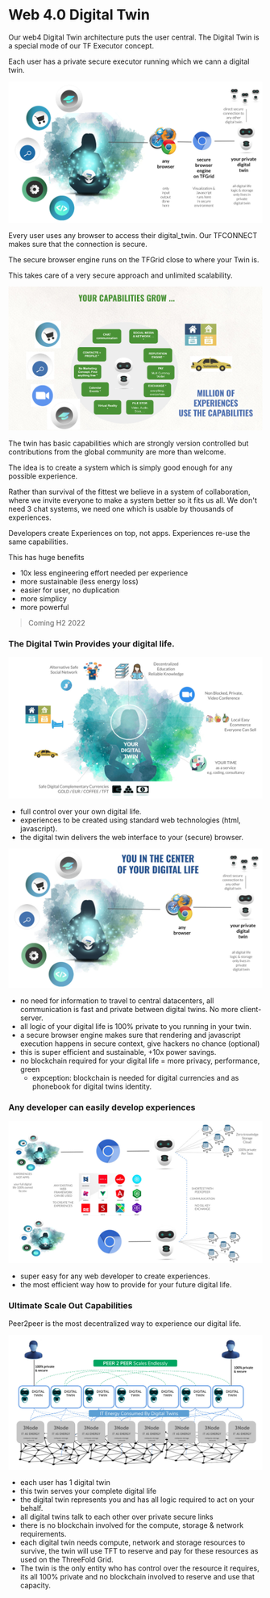 # Web 4.0 Digital Twin

Our web4 Digital Twin architecture puts the user central. The Digital Twin is a special mode of our TF Executor concept.

Each user has a private secure executor running which we cann a digital twin.

![](img/digital_twin_to_browser.jpg)

Every user uses any browser to access their digital_twin. Our TFCONNECT makes sure that the connection is secure.

The secure browser engine runs on the TFGrid close to where your Twin is.

This takes care of a very secure approach and unlimited scalability.

![](img/twin_capabilities_.jpg)

The twin has basic capabilities which are strongly version controlled but contributions from the global community are more than welcome.

The idea is to create a system which is simply good enough for any possible experience.

Rather than survival of the fittest we believe in a system of collaboration, where we invite everyone to make a system better so it fits us all. We don't need 3 chat systems, we need one which is usable by thousands of experiences.

Developers create Experiences on top, not apps. Experiences re-use the same capabilities.

This has huge benefits

- 10x less engineering effort needed per experience
- more sustainable (less energy loss)
- easier for user, no duplication
- more simplicy
- more powerful

> Coming H2 2022


### The Digital Twin Provides your digital life.

![](img/your_digital_twin.jpg)

- full control over your own digital life.
- experiences to be created using standard web technologies (html, javascript).
- the digital twin delivers the web interface to your (secure) browser.

![](img/digital_twin_to_browser_easy.jpg)

- no need for information to travel to central datacenters, all communication is fast and private between digital twins. No more client-server.
- all logic of your digital life is 100% private to you running in your twin.
- a secure browser engine makes sure that rendering and javascript execution happens in secure context, give hackers no chance (optional)
- this is super efficient and sustainable, +10x power savings.
- no blockchain required for your digital life = more privacy, performance, green
  - expception: blockchain is needed for digital currencies and as phonebook for digital twins identity.

### Any developer can easily develop experiences 

![](img/digital_twin_experiences.jpg)

- super easy for any web developer to create experiences.
- the most efficient way how to provide for your future digital life.

### Ultimate Scale Out Capabilities

Peer2peer is the most decentralized way to experience our digital life.

![](img/peer2peer_new.jpg)

- each user has 1 digital twin
- this twin serves your complete digital life
- the digital twin represents you and has all logic required to act on your behalf.
- all digital twins talk to each other over private secure links
- there is no blockchain involved for the compute, storage & network requirements.
- each digital twin needs compute, network and storage resources to survive, the twin will use TFT to reserve and pay for these resources as used on the ThreeFold Grid.
- The twin is the only entity who has control over the resource it requires, its all 100% private and no blockchain involved to reserve and use that capacity.